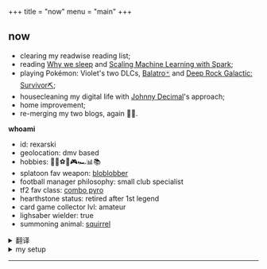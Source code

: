 +++
title = "now"
menu = "main"
+++

## now

- clearing my readwise reading list;
- reading [Why we sleep](https://www.amazon.com/Why-We-Sleep-Unlocking-Dreams/dp/1501144316) and [Scaling Machine Learning with Spark](https://a.co/d/dxpoenq);
- playing Pokémon: Violet's two DLCs, [Balatro🃏](https://store.steampowered.com/app/2379780/Balatro/) and [Deep Rock Galactic: Survivor⛏️](https://store.steampowered.com/app/2321470/Deep_Rock_Galactic_Survivor/);
- housecleaning my digital life with [Johnny Decimal](https://johnnydecimal.com/)'s approach;
- home improvement;
- re-merging my two blogs, again 🤦‍♂️.

**whoami**

- id: rexarski
- geolocation: dmv based
- hobbies: 🚶🎷⚽🏀🎮🏎️📊📚
- splatoon fav weapon: [bloblobber](https://splatoonwiki.org/wiki/Bloblobber)
- football manager philosophy: small club specialist
- tf2 fav class: [combo pyro](https://www.youtube.com/watch?v=3gh47cWmOxI)
- hearthstone status: retired after 1st legend
- card game collector lvl: amateur
- lighsaber wielder: true
- summoning animal: [squirrel](https://thevarsity.ca/2003/02/10/breeding-unease-in-queens-park/)

<details>
<summary>翻译</summary>

- 试图清空自己的 readwise 待读列表；
- 在读 [Why we sleep](https://www.amazon.com/Why-We-Sleep-Unlocking-Dreams/dp/1501144316) 和动物书 [Scaling Machine Learning with Spark](https://a.co/d/dxpoenq);
- 在玩「宝可梦：紫」的 DLC 部分，[Balatro🃏](https://store.steampowered.com/app/2379780/Balatro/)，以及 [Deep Rock Galactic: Survivor⛏️](https://store.steampowered.com/app/2321470/Deep_Rock_Galactic_Survivor/)；
- 在学习如何使用 [Johnny Decimal](https://johnnydecimal.com/) 的方法来管理自己的数字生活。
- 在做一些家庭装修和改造的工程。
- 开年两个月把 blog 拆分了一次，又合并了一次🤦‍♂️。

**我是谁？**

- 常用 id: rexarski.
- DMV 打工人，stat head.
- 大概爱好 🚶🎷⚽🏀🎮🏎️📊📚
- [澡盆](https://splatoonwiki.org/wiki/Bloblobber)玩家守门员、打工苦手
- SL流派足球经理，专业执教低级别联赛小球队
- TF2 永远的 [combo pyro](https://www.youtube.com/watch?v=3gh47cWmOxI)
- 曾经的「上一次传说就退休」炉石旅人
- 入门卡牌收藏家
- 原力非敏感光剑持有人
- 现实中的[松鼠](https://thevarsity.ca/2003/02/10/breeding-unease-in-queens-park/)召唤师

</details>

<details>
<summary>my setup</summary>

- mac studio (m1 max)
- synology ds923+
- bose qc45, "bosenova"
- kindle oasis (2019)
- boox note air2 plus
- iris split keyboard
- logitech mx master 3
- Wooting 60HE keyboard
- DJI Action 4

</details>

***
